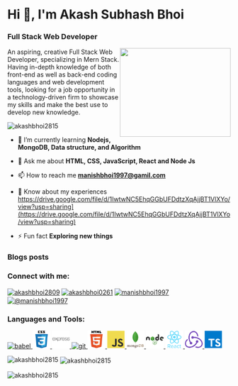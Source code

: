 
<h1>Hi 👋, I'm Akash Subhash Bhoi</h1>
<h3>Full Stack Web Developer</h3>
<div>
<img src="https://i.giphy.com/media/qgQUggAC3Pfv687qPC/giphy.webp" width="250px" height="200px" align="right"/>
<p align="left">An aspiring, creative Full Stack Web Developer, specializing in Mern
Stack. Having in-depth knowledge of both front-end as well as
back-end coding languages and web development tools, looking
for a job opportunity in a technology-driven firm to showcase my
skills and make the best use to develop new knowledge.</p>
</div>

<p align="left"> <img src="https://komarev.com/ghpvc/?username=akashbhoi2815&label=Profile%20views&color=0e75b6&style=flat" alt="akashbhoi2815" /> </p>

- 🌱 I’m currently learning **Nodejs, MongoDB, Data structure, and Algorithm**

- 💬 Ask me about **HTML, CSS, JavaScript, React and Node Js**

- 📫 How to reach me **manishbhoi1997@gamil.com**

- 📄 Know about my experiences https://drive.google.com/file/d/1IwtwNC5EhqGGbUFDdtzXqAjjBT1VlXYo/view?usp=sharing](https://drive.google.com/file/d/1IwtwNC5EhqGGbUFDdtzXqAjjBT1VlXYo/view?usp=sharing)

- ⚡ Fun fact **Exploring new things**

### Blogs posts
<!-- BLOG-POST-LIST:START -->
<!-- BLOG-POST-LIST:END -->

<h3 align="left">Connect with me:</h3>
<p align="left">
<a href="https://twitter.com/akashbhoi2809" target="blank"><img align="center" src="https://raw.githubusercontent.com/rahuldkjain/github-profile-readme-generator/master/src/images/icons/Social/twitter.svg" alt="akashbhoi2809" height="30" width="40" /></a>
<a href="https://linkedin.com/in/akashbhoi0261" target="blank"><img align="center" src="https://raw.githubusercontent.com/rahuldkjain/github-profile-readme-generator/master/src/images/icons/Social/linked-in-alt.svg" alt="akashbhoi0261" height="30" width="40" /></a>
<a href="https://codesandbox.com/manishbhoi1997" target="blank"><img align="center" src="https://raw.githubusercontent.com/rahuldkjain/github-profile-readme-generator/master/src/images/icons/Social/codesandbox.svg" alt="manishbhoi1997" height="30" width="40" /></a>
<a href="https://medium.com/@manishbhoi1997" target="blank"><img align="center" src="https://raw.githubusercontent.com/rahuldkjain/github-profile-readme-generator/master/src/images/icons/Social/medium.svg" alt="@manishbhoi1997" height="30" width="40" /></a>
</p>

<h3 align="left">Languages and Tools:</h3>
<p align="left"> <a href="https://babeljs.io/" target="_blank" rel="noreferrer"> <img src="https://www.vectorlogo.zone/logos/babeljs/babeljs-icon.svg" alt="babel" width="40" height="40"/> </a> <a href="https://www.w3schools.com/css/" target="_blank" rel="noreferrer"> <img src="https://raw.githubusercontent.com/devicons/devicon/master/icons/css3/css3-original-wordmark.svg" alt="css3" width="40" height="40"/> </a> <a href="https://expressjs.com" target="_blank" rel="noreferrer"> <img src="https://raw.githubusercontent.com/devicons/devicon/master/icons/express/express-original-wordmark.svg" alt="express" width="40" height="40"/> </a> <a href="https://git-scm.com/" target="_blank" rel="noreferrer"> <img src="https://www.vectorlogo.zone/logos/git-scm/git-scm-icon.svg" alt="git" width="40" height="40"/> </a> <a href="https://www.w3.org/html/" target="_blank" rel="noreferrer"> <img src="https://raw.githubusercontent.com/devicons/devicon/master/icons/html5/html5-original-wordmark.svg" alt="html5" width="40" height="40"/> </a> <a href="https://developer.mozilla.org/en-US/docs/Web/JavaScript" target="_blank" rel="noreferrer"> <img src="https://raw.githubusercontent.com/devicons/devicon/master/icons/javascript/javascript-original.svg" alt="javascript" width="40" height="40"/> </a> <a href="https://www.mongodb.com/" target="_blank" rel="noreferrer"> <img src="https://raw.githubusercontent.com/devicons/devicon/master/icons/mongodb/mongodb-original-wordmark.svg" alt="mongodb" width="40" height="40"/> </a> <a href="https://nodejs.org" target="_blank" rel="noreferrer"> <img src="https://raw.githubusercontent.com/devicons/devicon/master/icons/nodejs/nodejs-original-wordmark.svg" alt="nodejs" width="40" height="40"/> </a> <a href="https://reactjs.org/" target="_blank" rel="noreferrer"> <img src="https://raw.githubusercontent.com/devicons/devicon/master/icons/react/react-original-wordmark.svg" alt="react" width="40" height="40"/> </a> <a href="https://redux.js.org" target="_blank" rel="noreferrer"> <img src="https://raw.githubusercontent.com/devicons/devicon/master/icons/redux/redux-original.svg" alt="redux" width="40" height="40"/> </a> <a href="https://www.typescriptlang.org/" target="_blank" rel="noreferrer"> <img src="https://raw.githubusercontent.com/devicons/devicon/master/icons/typescript/typescript-original.svg" alt="typescript" width="40" height="40"/> </a> </p>

<p><img align="left" src="https://github-readme-stats.vercel.app/api/top-langs?username=akashbhoi2815&show_icons=true&locale=en&layout=compact" alt="akashbhoi2815" /></p>

<p>&nbsp;<img align="center" src="https://github-readme-stats.vercel.app/api?username=akashbhoi2815&show_icons=true&locale=en" alt="akashbhoi2815" /></p>

<p><img align="center" src="https://github-readme-streak-stats.herokuapp.com/?user=akashbhoi2815&" alt="akashbhoi2815" /></p>
